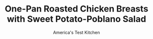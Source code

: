 ---
layout: ../../layouts/MarkdownPostLayout.astro
title: One-Pan Roasted Chicken Breasts with Sweet Potato-Poblano Salad
author: America's Test Kitchen
pubDate: 2023-03-15
description: "One pan, three main ingredients, and lots of flavor."
image_url: https://res.cloudinary.com/hksqkdlah/image/upload/ar_1:1,c_fill,dpr_2.0,f_auto,fl_lossy.progressive.strip_profile,g_faces:auto,q_auto:low,w_344/SFS_RoastChickenBreastsSweetPotatoPoblanoSalad-25_vxcbwe
tags: ["Main Courses","Vegetables","Potatoes","Chicken"]
calories: 3419
protein: 60
carbohydrates: 47
fats: 
fiber: 7
ingredients: ["4 , sweet potatoes (8 to 10 ounces each), peeled, halved lengthwise, and sliced crosswise ¾ inch thick","2 , poblano chiles, stemmed, halved lengthwise, seeded, and cut crosswise into ½-inch-wide strips","3 tablespoons, extra-virgin olive oil","1¾ teaspoons, table salt, divided","2 teaspoons, chili powder","2 teaspoons, dried oregano","2 teaspoons, ground cumin","1 teaspoon, pepper","4 (10- to 12-ounce), bone-in split chicken breasts, trimmed","1 tablespoon, honey","2 ounces, cotija cheese, crumbled (½ cup)","2 tablespoons roasted, salted, pepitas","⅓ cup, chopped fresh cilantro","2 tablespoons, extra-virgin olive oil","2 , garlic cloves, minced","1½ teaspoons, grated lime zest plus 2 tablespoons juice","½ teaspoon, table salt","½ teaspoon, pepper"]
serves: 4
time: "1¼ hours"
instructions: ["FOR THE CHICKEN AND VEGETABLES: Adjust oven rack to middle position and heat oven to 475 degrees. Spray rimmed baking sheet with vegetable oil spray. Toss potatoes, poblanos, oil, and ¾ teaspoon salt together on prepared sheet. Arrange sweet potatoes around perimeter of sheet and poblanos in center of sheet in even layer.","Combine chili powder, oregano, cumin, pepper, and remaining 1teaspoon salt in bowl. Pat chicken dry with paper towels and place over poblanos on sheet. Sprinkle chicken all over with spice mixture. Roast, skin side up, until chicken registers 160 degrees, 35 to 40 minutes.","FOR THE DRESSING: While chicken and vegetables are roasting, whisk all ingredients together in bowl.","Remove sheet from oven; transfer chicken to large platter. Return vegetables to oven and continue to roast until potatoes are browned on bottom, 5 to 7 minutes longer. Let vegetables cool on sheet for 5 minutes.","Toss vegetables with dressing and juices on sheet; transfer to platter with chicken. Microwave honey until warm and loose in texture, about 15 seconds. Brush skin side of chicken with honey. Sprinkle vegetables with cotija and pepitas. Serve."]
nutrition: ["1379 mg Potassium","704 mg Phosphorus","244 mg Calcium","4 mg Iron","153 mg Magnesium","1491 mg Sodium","3 mg Zinc","47 g Fat","26 mg Niacin (B3)","23 g Monounsaturated","7 g Polyunsaturated","42 mg Vitamin C","1 µg Vitamin D","174 mg Cholesterol","12 g Saturated","7 g Fiber","42 µg Folate (food)","13 g Sugars","27 µg Vitamin K","347 g Water","47 g Carbs","42 µg Folate equivalent (total)","60 g Protein","4 mg Vitamin E","1 µg Vitamin B12","1 mg Vitamin B6","1433 µg Vitamin A","854 kcal Energy","4 g Sugars, added","3419 calories"]
notes: "Look for poblano chiles that are about 4 ounces each. If your chili powder is salt-free, increase the amount of salt on the chicken in step 2 to 2 teaspoons and decrease the amount of chili powder to 1½ teaspoons. You can substitute feta cheese for the cotija cheese, if desired."
---